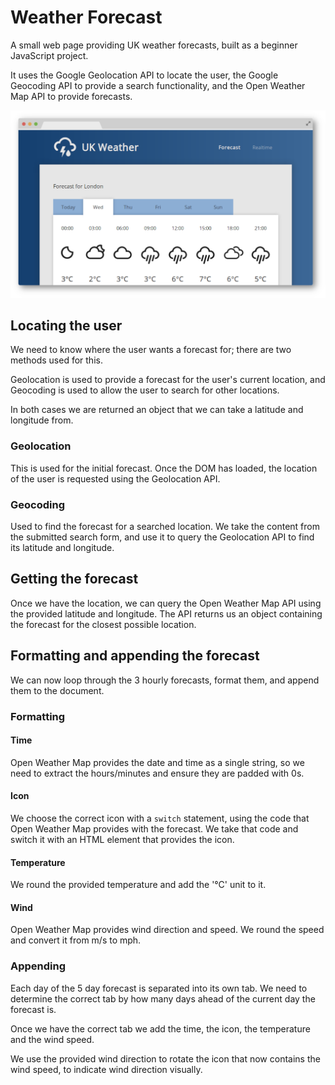 # Weather Forecast

A small web page providing UK weather forecasts, built as a beginner JavaScript project.

It uses the Google Geolocation API to locate the user, the Google Geocoding API to provide a search functionality, and the Open Weather Map API to provide forecasts.

![](example.png)

## Locating the user

We need to know where the user wants a forecast for; there are two methods used for this.

Geolocation is used to provide a forecast for the user's current location, and Geocoding is used to allow the user to search for other locations.

In both cases we are returned an object that we can take a latitude and longitude from.

### Geolocation

This is used for the initial forecast. Once the DOM has loaded, the location of the user is requested using the Geolocation API.

### Geocoding

Used to find the forecast for a searched location. We take the content from the submitted search form, and use it to query the Geolocation API to find its latitude and longitude.

## Getting the forecast

Once we have the location, we can query the Open Weather Map API using the provided latitude and longitude. The API returns us an object containing the forecast for the closest possible location.

## Formatting and appending the forecast

We can now loop through the 3 hourly forecasts, format them, and append them to the document.

### Formatting

#### Time

Open Weather Map provides the date and time as a single string, so we need to extract the hours/minutes and ensure they are padded with 0s.

#### Icon

We choose the correct icon with a `switch` statement, using the code that Open Weather Map provides with the forecast. We take that code and switch it with an HTML element that provides the icon.

#### Temperature

We round the provided temperature and add the '°C' unit to it.

#### Wind

Open Weather Map provides wind direction and speed. We round the speed and convert it from m/s to mph.

### Appending

Each day of the 5 day forecast is separated into its own tab. We need to determine the correct tab by how many days ahead of the current day the forecast is.

Once we have the correct tab we add the time, the icon, the temperature and the wind speed.

We use the provided wind direction to rotate the icon that now contains the wind speed, to indicate wind direction visually.

